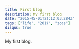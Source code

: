```yaml
---
title: First blog
description: My first blog
date: "2015-05-01T22:12:03.284Z"
tags: ["life", "2019", "zoos"]
disqus: true
---
```


My first blog.
